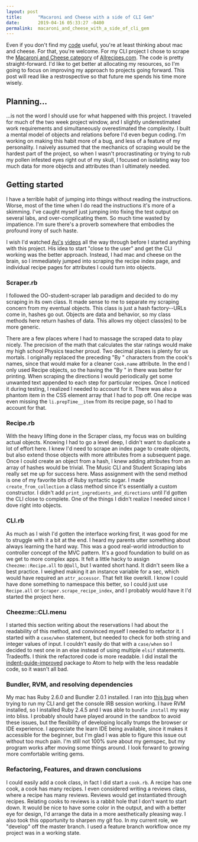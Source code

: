 ```yaml
---
layout: post
title:      "Macaroni and Cheese with a side of CLI Gem"
date:       2019-04-16 05:33:27 -0400
permalink:  macaroni_and_cheese_with_a_side_of_cli_gem
---
```


Even if you don't find my [code](https://github.com/big32mike/cheezme) useful, you're at least thinking about mac and cheese. For that, you're welcome. For my CLI project I chose to scrape the [Macaroni and Cheese category](https://allrecipes.com/recipes/509/main-dish/pasta/macaroni-and-cheese/) of [Allrecipes.com](http://allrecipes.com). The code is pretty straight-forward. I'd like to get better at allocating my resources, so I'm going to focus on improving my approach to projects going forward. This post will read like a restrospective so that future me spends his time more wisely.
## Planning...
...is not the word I should use for what happened with this project. I traveled for much of the two week project window, and I slightly underestimated work requirements and simultaneously overestimated the complexity. I built a mental model of objects and relations before I'd even begun coding. I'm working on making this habit more of a bug, and less of a feature of my personality. I naively assumed that the mechanics of scraping would be the hardest part of the project, so when I wasn't procrastinating or trying to rub my pollen infested eyes right out of my skull, I focused on isolating way too much data for more objects and attributes than I ultimately needed.

## Getting started
I have a terrible habit of jumping into things without reading the instructions. Worse, most of the time when I do read the instructions it's more of a skimming. I've caught myself just jumping into fixing the test output on several labs, and over-complicating them. So much time wasted by impatience. I'm sure there's a proverb somewhere that embodies the profound irony of such haste.

I wish I'd watched [Avi's](https://www.youtube.com/watch?v=_lDExWIhYKI) [videos](https://www.youtube.com/watch?v=Y5X6NRQi0bU) all the way through before I started anything with this project. His idea to start "close to the user" and get the CLI working was the better approach. Instead, I had mac and cheese on the brain, so I immediately jumped into scraping the recipe index page, and individual recipe pages for attributes I could turn into objects. 

### Scraper.rb
I followed the OO-student-scraper lab paradigm and decided to do my scraping in its own class. It made sense to me to separate my scraping concern from my eventual objects. This class is just a hash factory--URLs come in, hashes go out. Objects are data and behavior, so my class methods here return hashes of data. This allows my object class(es) to be more generic.

There are a few places where I had to massage the scraped data to play nicely. The precision of the math that calculates the star ratings would make my high school Physics teacher proud. Two decimal places is plenty for us mortals. I originally replaced the preceding "By " characters from the cook's names, since that would make for a cleaner `Cook.name` attribute. In the end I only used Recipe objects, so the having the "By " in there was better for printing. When scraping the directions I would periodically get some unwanted text appended to each step for particular recipes. Once I noticed it during testing, I realized I needed to account for it. There was also a phantom item in the CSS element array that I had to pop off. One recipe was even missing the `li.prepTime__item` from its recipe page, so I had to account for that.

### Recipe.rb
With the heavy lifting done in the Scraper class, my focus was on building actual objects. Knowing I had to go a level deep, I didn't want to duplicate a lot of effort here. I knew I'd need to scrape an index page to create objects, but also extend those objects with more attributes from a subsequent page. Once I could create an object from a hash, I knew adding attributes from an array of hashes would be trivial. The Music CLI and Student Scraping labs really set me up for success here. Mass assignment with the send method is one of my favorite bits of Ruby syntactic sugar. I made `create_from_collection` a class method since it's essentially a custom constructor. I didn't add `print_ingredients_and_directions` until I'd gotten the CLI close to complete. One of the things I didn't realize I needed since I dove right into objects.

### CLI.rb
As much as I wish I'd gotten the interface working first, it was good for me to struggle with it a bit at the end. I heard my parents utter something about always learning the hard way. This was a good real-world introduction to controller concept of the MVC pattern. It's a good foundation to build on as we get to more complex apps. It felt a little hacky to assign `Cheezme::Recipe.all` to `@@all`, but I wanted short hand. It didn't seem like a best practice. I weighed making it an instance variable for a sec, which would have required an `attr_accessor`. That felt like overkill. I know I could have done something to namespace this better, so I could just use `Recipe.all` or `Scraper.scrape_recipe_index`, and I probably would have it I'd started the project here.

### Cheezme::CLI.menu
I started this section writing about the reservations I had about the readability of this method, and convinced myself I needed to refactor it. I started with a `case/when` statement, but needed to check for both string and integer values of input. I couldn't easily do that with a `case/when` so I decided to nest one in an else instead of using multiple `elsif` statements. Tradeoffs. I think the refactored code is more readable. I did install the [indent-guide-improved](https://atom.io/packages/indent-guide-improved) package to Atom to help with the less readable code, so it wasn't all bad.

### Bundler, RVM, and resolving dependencies
My mac has Ruby 2.6.0 and Bundler 2.0.1 installed. I ran into [this bug](https://github.com/bundler/bundler/issues/6937) when trying to run my CLI and get the console IRB session working. I have RVM installed, so I installed Ruby 2.4.5 and I was able to `bundle install` my way into bliss. I probably should have played around in the sandbox to avoid these issues, but the flexibility of developing locally trumps the browser or IDE experience. I appreciate the learn IDE being available, since it makes it accessible for the beginner, but I'm glad I was able to figure this issue out without too much pain.  I'm still not 100% sure about my gemspec, but my program works after moving some things around. I look forward to growing more comfortable writing gems.

### Refactoring, Features, and drawn conclusions
I could easily add a cook class, in fact I did start a `cook.rb`. A recipe has one cook, a cook has many recipes. I even considered writing a reviews class, where a recipe has many reviews. Reviews would get instantiated through recipes. Relating cooks to reviews is a rabbit hole that I don't want to start down. It would be nice to have some color in the output, and with a better eye for design, I'd arrange the data in a more aesthetically pleasing way. I also took this opportunity to sharpen my git foo. In my current role, we "develop" off the master branch. I used a feature branch workflow once my project was in a working state.

